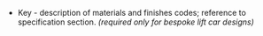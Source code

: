 - Key - description of materials and finishes codes; reference to specification section. _(required only for bespoke lift
car designs)_